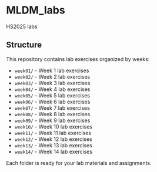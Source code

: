 # MLDM_labs
HS2025 labs

## Structure

This repository contains lab exercises organized by weeks:

- `week01/` - Week 1 lab exercises
- `week02/` - Week 2 lab exercises
- `week03/` - Week 3 lab exercises
- `week04/` - Week 4 lab exercises
- `week05/` - Week 5 lab exercises
- `week06/` - Week 6 lab exercises
- `week07/` - Week 7 lab exercises
- `week08/` - Week 8 lab exercises
- `week09/` - Week 9 lab exercises
- `week10/` - Week 10 lab exercises
- `week11/` - Week 11 lab exercises
- `week12/` - Week 12 lab exercises
- `week13/` - Week 13 lab exercises
- `week14/` - Week 14 lab exercises

Each folder is ready for your lab materials and assignments.
